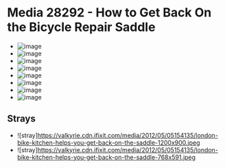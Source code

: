 # Media 28292 - How to Get Back On the Bicycle Repair Saddle

- ![image](https://valkyrie.cdn.ifixit.com/media/2012/05/05154135/london-bike-kitchen-helps-you-get-back-on-the-saddle.jpeg)
- ![image](https://valkyrie.cdn.ifixit.com/media/2012/05/05154135/london-bike-kitchen-helps-you-get-back-on-the-saddle-150x150.jpeg)
- ![image](https://valkyrie.cdn.ifixit.com/media/2012/05/05154135/london-bike-kitchen-helps-you-get-back-on-the-saddle-300x200.jpeg)
- ![image](https://valkyrie.cdn.ifixit.com/media/2012/05/05154135/london-bike-kitchen-helps-you-get-back-on-the-saddle-600x400.jpeg)
- ![image](https://valkyrie.cdn.ifixit.com/media/2012/05/05154135/london-bike-kitchen-helps-you-get-back-on-the-saddle-1200x800.jpeg)
- ![image](https://valkyrie.cdn.ifixit.com/media/2012/05/05154135/london-bike-kitchen-helps-you-get-back-on-the-saddle-768x512.jpeg)
- ![image](https://valkyrie.cdn.ifixit.com/media/2012/05/05154135/london-bike-kitchen-helps-you-get-back-on-the-saddle-324x216.jpeg)
- ![image](https://valkyrie.cdn.ifixit.com/media/2012/05/05154135/london-bike-kitchen-helps-you-get-back-on-the-saddle-450x300.jpeg)

## Strays
- ![stray]https://valkyrie.cdn.ifixit.com/media/2012/05/05154135/london-bike-kitchen-helps-you-get-back-on-the-saddle-1200x900.jpeg
- ![stray]https://valkyrie.cdn.ifixit.com/media/2012/05/05154135/london-bike-kitchen-helps-you-get-back-on-the-saddle-768x591.jpeg